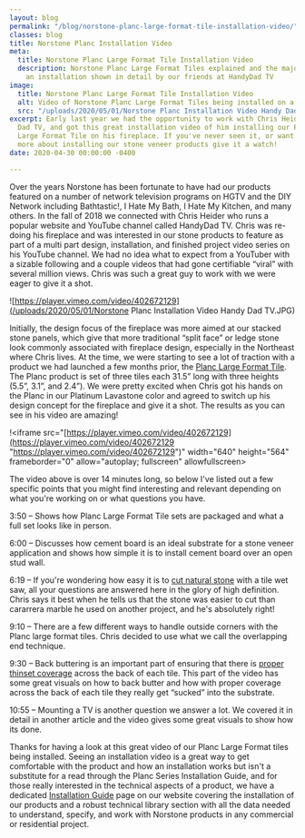 ```yaml
---
layout: blog
permalink: "/blog/norstone-planc-large-format-tile-installation-video/"
classes: blog
title: Norstone Planc Installation Video
meta:
  title: Norstone Planc Large Format Tile Installation Video
  description: Norstone Planc Large Format Tiles explained and the major steps of
    an installation shown in detail by our friends at HandyDad TV
image:
  title: Norstone Planc Large Format Tile Installation Video
  alt: Video of Norstone Planc Large Format Tiles being installed on a fireplace application
  src: "/uploads/2020/05/01/Norstone Planc Installation Video Handy Dad TV.JPG"
excerpt: Early last year we had the opportunity to work with Chris Heider of Handy
  Dad TV, and got this great installation video of him installing our Platinum Planc
  Large Format Tile on his fireplace. If you've never seen it, or want to understand
  more about installing our stone veneer products give it a watch!
date: 2020-04-30 00:00:00 -0400

---
```

Over the years Norstone has been fortunate to have had our products featured on a number of network television programs on HGTV and the DIY Network including Bathtastic!, I Hate My Bath, I Hate My Kitchen, and many others. In the fall of 2018 we connected with Chris Heider who runs a popular website and YouTube channel called HandyDad TV. Chris was re-doing his fireplace and was interested in our stone products to feature as part of a multi part design, installation, and finished project video series on his YouTube channel. We had no idea what to expect from a YouTuber with a sizable following and a couple videos that had gone certifiable “viral” with several million views. Chris was such a great guy to work with we were eager to give it a shot.

![https://player.vimeo.com/video/402672129](/uploads/2020/05/01/Norstone Planc Installation Video Handy Dad TV.JPG)

Initially, the design focus of the fireplace was more aimed at our stacked stone panels, which give that more traditional “split face” or ledge stone look commonly associated with fireplace design, especially in the Northeast where Chris lives. At the time, we were starting to see a lot of traction with a product we had launched a few months prior, the [Planc Large Format Tile](https://www.norstoneusa.com/products/large-format-stone-veneer/). The Planc product is set of three tiles each 31.5” long with three heights (5.5”, 3.1”, and 2.4”). We were pretty excited when Chris got his hands on the Planc in our Platinum Lavastone color and agreed to switch up his design concept for the fireplace and give it a shot. The results as you can see in his video are amazing!

!<iframe src="[https://player.vimeo.com/video/402672129](https://player.vimeo.com/video/402672129 "https://player.vimeo.com/video/402672129")" width="640" height="564" frameborder="0" allow="autoplay; fullscreen" allowfullscreen></iframe>

The video above is over 14 minutes long, so below I've listed out a few specific points that you might find interesting and relevant depending on what you're working on or what questions you have.

3:50 – Shows how Planc Large Format Tile sets are packaged and what a full set looks like in person.

6:00 – Discusses how cement board is an ideal substrate for a stone veneer application and shows how simple it is to install cement board over an open stud wall.

6:19 – If you're wondering how easy it is to [cut natural stone](https://www.norstoneusa.com/blog/how-to-cut-stacked-stone-veneer/) with a tile wet saw, all your questions are answered here in the glory of high definition. Chris says it best when he tells us that the stone was easier to cut than cararrera marble he used on another project, and he's absolutely right!

9:10 – There are a few different ways to handle outside corners with the Planc large format tiles. Chris decided to use what we call the overlapping end technique.

9:30 – Back buttering is an important part of ensuring that there is [proper thinset coverage](https://www.norstoneusa.com/blog/thinset-coverage-for-adhering-stacked-stone-panels/) across the back of each tile. This part of the video has some great visuals on how to back butter and how with proper coverage across the back of each tile they really get “sucked” into the substrate.

10:55 – Mounting a TV is another question we answer a lot. We covered it in detail in another article and the video gives some great visuals to show how its done.

Thanks for having a look at this great video of our Planc Large Format tiles being installed. Seeing an installation video is a great way to get comfortable with the product and how an installation works but isn't a substitute for a read through the Planc Series Installation Guide, and for those really interested in the technical aspects of a product, we have a dedicated [Installation Guide](https://www.norstoneusa.com/how-to-install-stacked-stone/) page on our website covering the installation of our products and a robust technical library section with all the data needed to understand, specify, and work with Norstone products in any commercial or residential project.